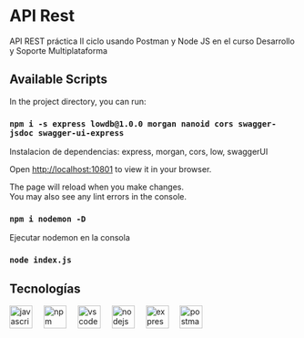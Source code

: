 # API Rest
API REST práctica II ciclo usando Postman y Node JS en el curso Desarrollo y Soporte Multiplataforma

## Available Scripts

In the project directory, you can run:

### `npm i -s express lowdb@1.0.0 morgan nanoid cors swagger-jsdoc swagger-ui-express`

Instalacion de dependencias: express, morgan, cors, low, swaggerUI

Open [http://localhost:10801](http://localhost:10801) to view it in your browser.

The page will reload when you make changes.\
You may also see any lint errors in the console.

### `npm i nodemon -D`

Ejecutar nodemon en la consola

### `node index.js`

#####
## Tecnologías
<div align="left">
  <img src="https://cdn.jsdelivr.net/gh/devicons/devicon/icons/javascript/javascript-original.svg" height="40" alt="javascript logo"  />
  <img width="12" />
  <img src="https://cdn.jsdelivr.net/gh/devicons/devicon/icons/npm/npm-original-wordmark.svg" height="40" alt="npm logo"  />
  <img width="12" />
  <img src="https://cdn.jsdelivr.net/gh/devicons/devicon/icons/vscode/vscode-original.svg" height="40" alt="vscode logo"  />
  <img width="12" />
  <img src="https://cdn.jsdelivr.net/gh/devicons/devicon/icons/nodejs/nodejs-original.svg" height="40" alt="nodejs logo"  />
  <img width="12" />
  <img src="https://cdn.jsdelivr.net/gh/devicons/devicon/icons/express/express-original.svg" height="40" alt="express logo"  />
  <img width="12" />
  <img src="https://cdn.simpleicons.org/postman/FF6C37" height="40" alt="postman logo"  />
  <img width="12" />
</div>

###
</div>
